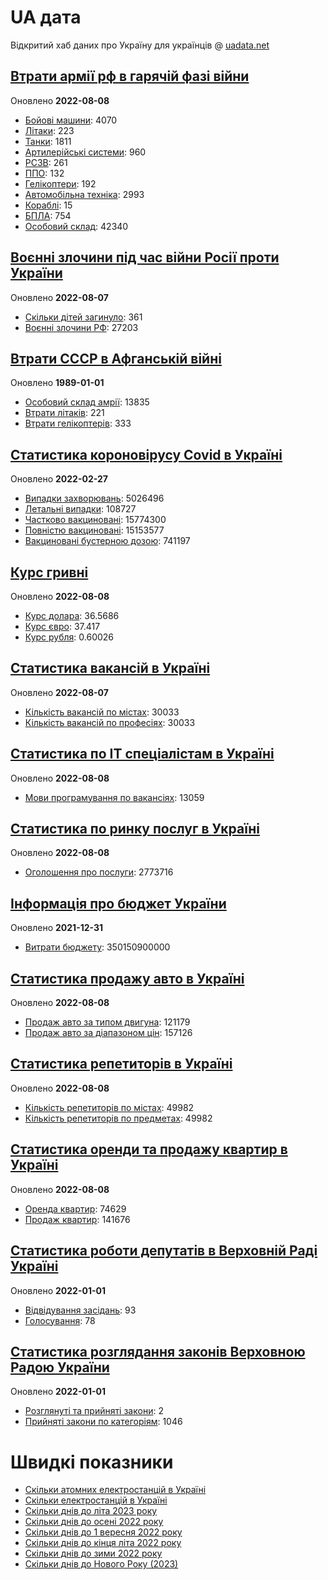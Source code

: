 # UA дата
Відкритий хаб даних про Україну для українців @ [uadata.net](https://uadata.net/)

## [Втрати армії рф в гарячій фазі війни](https://uadata.net/vtraty-rf.data)
Оновлено **2022-08-08**

- [Бойові машини](https://uadata.net/vtraty-rf:bbm.data): 4070
- [Літаки](https://uadata.net/vtraty-rf:planes.data): 223
- [Танки](https://uadata.net/vtraty-rf:tanks.data): 1811
- [Артилерійські системи](https://uadata.net/vtraty-rf:artilery.data): 960
- [РСЗВ](https://uadata.net/vtraty-rf:rszv.data): 261
- [ППО](https://uadata.net/vtraty-rf:ppo.data): 132
- [Гелікоптери](https://uadata.net/vtraty-rf:helicopters.data): 192
- [Автомобільна техніка](https://uadata.net/vtraty-rf:auto.data): 2993
- [Кораблі](https://uadata.net/vtraty-rf:ships.data): 15
- [БПЛА](https://uadata.net/vtraty-rf:bpla.data): 754
- [Особовий склад](https://uadata.net/vtraty-rf.data): 42340

## [Воєнні злочини під час війни Росії проти України](https://uadata.net/zlochiny-rf.data)
Оновлено **2022-08-07**

- [Скільки дітей загинуло](https://uadata.net/zlochiny-rf.data): 361
- [Воєнні злочини РФ](https://uadata.net/zlochiny-rf:registered-crimes.data): 27203

## [Втрати СССР в Афганській війні](https://uadata.net/vtraty-su-in-afgan.data)
Оновлено **1989-01-01**

- [Особовий склад амрії](https://uadata.net/vtraty-su-in-afgan.data): 13835
- [Втрати літаків](https://uadata.net/vtraty-su-in-afgan:soviet-aircraft-losses-in-afgan-war.data): 221
- [Втрати гелікоптерів](https://uadata.net/vtraty-su-in-afgan:soviet-helicopters-losses-in-afgan-war.data): 333

## [Статистика короновірусу Covid в Україні](https://uadata.net/corona.data)
Оновлено **2022-02-27**

- [Випадки захворювань](https://uadata.net/corona.data): 5026496
- [Летальні випадки](https://uadata.net/corona:totla-deaths.data): 108727
- [Частково вакциновані](https://uadata.net/corona:persons-vaccinated.data): 15774300
- [Повністю вакциновані](https://uadata.net/corona:persons-fully-vaccinated.data): 15153577
- [Вакциновані бустерною дозою](https://uadata.net/corona:persons-with-booster.data): 741197

## [Курс гривні](https://uadata.net/kurs-hryvni.data)
Оновлено **2022-08-08**

- [Курс долара](https://uadata.net/kurs-hryvni.data): 36.5686
- [Курс євро](https://uadata.net/kurs-hryvni:euro-to-hryvna.data): 37.417
- [Курс рубля](https://uadata.net/kurs-hryvni:fubl-to-hryvna.data): 0.60026

## [Статистика вакансій в Україні](https://uadata.net/rynok-praci.data)
Оновлено **2022-08-07**

- [Кількість вакансій по містах](https://uadata.net/rynok-praci.data): 30033
- [Кількість вакансій по професіях](https://uadata.net/rynok-praci:positions.data): 30033

## [Статистика по ІТ спеціалістам в Україні](https://uadata.net/rozrobka-softu.data)
Оновлено **2022-08-08**

- [Мови програмування по вакансіях](https://uadata.net/rozrobka-softu.data): 13059

## [Статистика по ринку послуг в Україні](https://uadata.net/poslugy.data)
Оновлено **2022-08-08**

- [Оголошення про послуги](https://uadata.net/poslugy.data): 2773716

## [Інформація про бюджет України](https://uadata.net/budget.data)
Оновлено **2021-12-31**

- [Витрати бюджету](https://uadata.net/budget.data): 350150900000

## [Статистика продажу авто в Україні](https://uadata.net/automobiles.data)
Оновлено **2022-08-08**

- [Продаж авто за типом двигуна](https://uadata.net/automobiles.data): 121179
- [Продаж авто за діапазоном цін](https://uadata.net/automobiles:auto-prices.data): 157126

## [Статистика репетиторів в Україні](https://uadata.net/tutors.data)
Оновлено **2022-08-08**

- [Кількість репетиторів по містах](https://uadata.net/tutors.data): 49982
- [Кількість репетиторів по предметах](https://uadata.net/tutors:tutor-subjects.data): 49982

## [Статистика оренди та продажу квартир в Україні](https://uadata.net/flats.data)
Оновлено **2022-08-08**

- [Оренда квартир](https://uadata.net/flats.data): 74629
- [Продаж квартир](https://uadata.net/flats:sell-flat.data): 141676

## [Статистика роботи депутатів в Верховній Раді Україні](https://uadata.net/rada-deputats.data)
Оновлено **2022-01-01**

- [Відвідування засідань](https://uadata.net/rada-deputats.data): 93
- [Голосування](https://uadata.net/rada-deputats:deputy-votes.data): 78

## [Статистика розглядання законів Верховною Радою України](https://uadata.net/rada-laws.data)
Оновлено **2022-01-01**

- [Розглянуті та прийняті закони](https://uadata.net/rada-laws.data): 2
- [Прийняті закони по категоріям](https://uadata.net/rada-laws:laws-by-cat.data): 1046

# Швидкі показники
- [Скільки атомних електростанцій в Україні](https://uadata.net/skilki-yadenih-stanciy.data)
- [Скільки електростанцій в Україні](https://uadata.net/skilki-electro-stanciy.data)
- [Скільки днів до літа 2023 року](https://uadata.net/skilki-dniv-do-lita.data)
- [Скільки днів до осені 2022 року](https://uadata.net/skilki-dniv-do-oseni.data)
- [Скільки днів до 1 вересня 2022 року](https://uadata.net/skilki-dniv-do-1-veresnya.data)
- [Скільки днів до кінця літа 2022 року](https://uadata.net/skilki-dniv-do-kinca-lita.data)
- [Скільки днів до зими 2022 року](https://uadata.net/skilki-dniv-do-zymy.data)
- [Скільки днів до Нового Року (2023)](https://uadata.net/skilki-dniv-do-novoho-roku.data)
